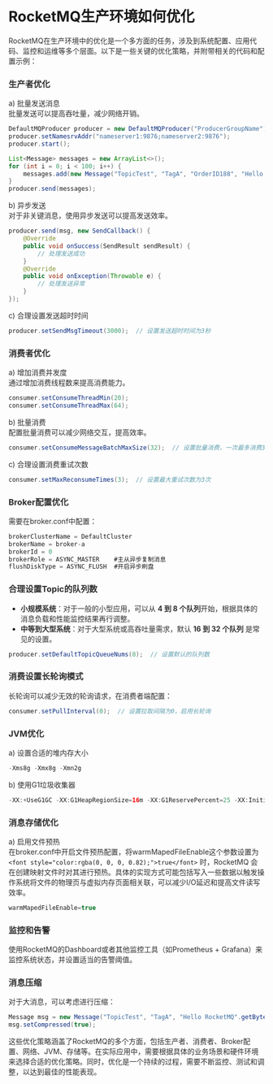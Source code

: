 # RocketMQ生产环境如何优化

<font style="color:rgba(0, 0, 0, 0.82);">RocketMQ在生产环境中的优化是一个多方面的任务，涉及到系统配置、应用代码、监控和运维等多个层面。以下是一些关键的优化策略，并附带相关的代码和配置示例：</font>

### <font style="color:rgba(0, 0, 0, 0.82);">生产者优化</font>
<font style="color:rgba(0, 0, 0, 0.82);">a) 批量发送消息  
</font><font style="color:rgba(0, 0, 0, 0.82);">批量发送可以提高吞吐量，减少网络开销。</font>

```java
DefaultMQProducer producer = new DefaultMQProducer("ProducerGroupName");  
producer.setNamesrvAddr("nameserver1:9876;nameserver2:9876");  
producer.start();  

List<Message> messages = new ArrayList<>();  
for (int i = 0; i < 100; i++) {  
    messages.add(new Message("TopicTest", "TagA", "OrderID188", "Hello world".getBytes(StandardCharsets.UTF_8)));  
}  
producer.send(messages);
```

<font style="color:rgba(0, 0, 0, 0.82);">b) 异步发送  
</font><font style="color:rgba(0, 0, 0, 0.82);">对于非关键消息，使用异步发送可以提高发送效率。</font>

```java
producer.send(msg, new SendCallback() {  
    @Override  
    public void onSuccess(SendResult sendResult) {  
        // 处理发送成功  
    }  
    @Override  
    public void onException(Throwable e) {  
        // 处理发送异常  
    }  
});
```

<font style="color:rgba(0, 0, 0, 0.82);">c) 合理设置发送超时时间</font>

```java
producer.setSendMsgTimeout(3000);  // 设置发送超时时间为3秒
```

### <font style="color:rgba(0, 0, 0, 0.82);">消费者优化</font>
<font style="color:rgba(0, 0, 0, 0.82);">a) 增加消费并发度  
</font><font style="color:rgba(0, 0, 0, 0.82);">通过增加消费线程数来提高消费能力。</font>

```java
consumer.setConsumeThreadMin(20);  
consumer.setConsumeThreadMax(64);
```

<font style="color:rgba(0, 0, 0, 0.82);">b) 批量消费  
</font><font style="color:rgba(0, 0, 0, 0.82);">配置批量消费可以减少网络交互，提高效率。</font>

```java
consumer.setConsumeMessageBatchMaxSize(32);  // 设置批量消费，一次最多消费32条
```

<font style="color:rgba(0, 0, 0, 0.82);">c) 合理设置消费重试次数</font>

```java
consumer.setMaxReconsumeTimes(3);  // 设置最大重试次数为3次
```

### <font style="color:rgba(0, 0, 0, 0.82);">Broker配置优化</font>
<font style="color:rgba(0, 0, 0, 0.82);">需要在broker.conf中配置：</font>

```java
brokerClusterName = DefaultCluster  
brokerName = broker-a  
brokerId = 0  
brokerRole = ASYNC_MASTER    #主从异步复制消息
flushDiskType = ASYNC_FLUSH  #开启异步刷盘
```

### <font style="color:rgba(0, 0, 0, 0.82);">合理设置Topic的队列数</font>
+ **<font style="color:rgba(0, 0, 0, 0.82);">小规模系统</font>**<font style="color:rgba(0, 0, 0, 0.82);">：对于一般的小型应用，可以从</font><font style="color:rgba(0, 0, 0, 0.82);"> </font>**<font style="color:rgba(0, 0, 0, 0.82);">4 到 8 个队列</font>**<font style="color:rgba(0, 0, 0, 0.82);">开始，根据具体的消息负载和性能监控结果再行调整。</font>
+ **<font style="color:rgba(0, 0, 0, 0.82);">中等到大型系统</font>**<font style="color:rgba(0, 0, 0, 0.82);">：对于大型系统或高吞吐量需求，默认 </font>**<font style="color:rgba(0, 0, 0, 0.82);">16 到 32 个队列</font>**<font style="color:rgba(0, 0, 0, 0.82);"> 是常见的设置。</font>

```java
producer.setDefaultTopicQueueNums(8);  // 设置默认的队列数
```

### <font style="color:rgba(0, 0, 0, 0.82);">消费设置长轮询模式</font>
<font style="color:rgba(0, 0, 0, 0.82);">长轮询可以减少无效的轮询请求，在消费者端配置：</font>

```java
consumer.setPullInterval(0);  // 设置拉取间隔为0，启用长轮询
```

### <font style="color:rgba(0, 0, 0, 0.82);">JVM优化</font>
<font style="color:rgba(0, 0, 0, 0.82);">a) 设置合适的堆内存大小</font>

```java
-Xms8g -Xmx8g -Xmn2g
```

<font style="color:rgba(0, 0, 0, 0.82);">b) 使用G1垃圾收集器</font>

```java
-XX:+UseG1GC -XX:G1HeapRegionSize=16m -XX:G1ReservePercent=25 -XX:InitiatingHeapOccupancyPercent=30
```

### <font style="color:rgba(0, 0, 0, 0.82);">消息存储优化</font>
<font style="color:rgba(0, 0, 0, 0.82);">a) 启用文件预热  
</font><font style="color:rgba(0, 0, 0, 0.82);">在broker.conf中开启文件预热配置，将warmMapedFileEnable这个参数设置为 </font>`<font style="color:rgba(0, 0, 0, 0.82);">true</font>`<font style="color:rgba(0, 0, 0, 0.82);"> 时，RocketMQ 会在创建映射文件时对其进行预热。具体的实现方式可能包括写入一些数据以触发操作系统将文件的物理页与虚拟内存页面相关联，可以减少I/O延迟和提高文件读写效率。</font>

```java
warmMapedFileEnable=true
```

### <font style="color:rgba(0, 0, 0, 0.82);">监控和告警</font>
<font style="color:rgba(0, 0, 0, 0.82);">使用RocketMQ的Dashboard或者其他监控工具（如Prometheus + Grafana）来监控系统状态，并设置适当的告警阈值。</font>

### <font style="color:rgba(0, 0, 0, 0.82);">消息压缩</font>
<font style="color:rgba(0, 0, 0, 0.82);">对于大消息，可以考虑进行压缩：</font>

```java
Message msg = new Message("TopicTest", "TagA", "Hello RocketMQ".getBytes(StandardCharsets.UTF_8));  
msg.setCompressed(true);
```

<font style="color:rgba(0, 0, 0, 0.82);">这些优化策略涵盖了RocketMQ的多个方面，包括生产者、消费者、Broker配置、网络、JVM、存储等。在实际应用中，需要根据具体的业务场景和硬件环境来选择合适的优化策略。同时，优化是一个持续的过程，需要不断监控、测试和调整，以达到最佳的性能表现。</font>

